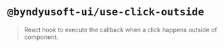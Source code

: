 # `@byndyusoft-ui/use-click-outside`

> React hook to execute the callback when a click happens outside of component.